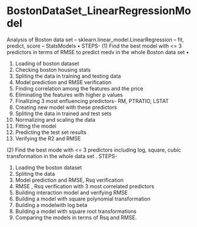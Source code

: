 # BostonDataSet_LinearRegressionModel
Analysis of Boston data set – sklearn.linear_model.LinearRegression – fit, predict, score – StatsModels • 
STEPS-
(1) Find the best model with &lt;= 3 predictors in terms of RMSE to predict medv in the whole Boston data set • 
1. Loading of boston dataset
2. Checking boston housing stats
3. Spliting the data in training and testing data
4. Model prediction and RMSE verification
5. Finding correlation among the features and the price
6. Eliminating the features with higher p values
7. Finallizing 3 most enfluencing predictors- RM, PTRATIO, LSTAT
8. Creating new model with these predictors
9. Spliting the data in trained and test sets
10. Normalizing and scaling the data
11. Fitting the model
12. Predicting the test set results
13. Verifying the R2 and RMSE

(2) Find the best mode with &lt;= 3 predictors including log, square, cubic transformation in the whole data set .
STEPS-
1. Loading the boston dataset
2. Spliting the data
3. Model prediction and RMSE, Rsq verification
4. RMSE , Rsq verification with 3 most correlated predictors
5. Building interaction model and verifying RMSE
6. Building a model with square polynomial transformation
7. Building a modelwith log beta
8. Building a model with square root transformations
9. Comparing the models in terms of Rsq and RMSE.
